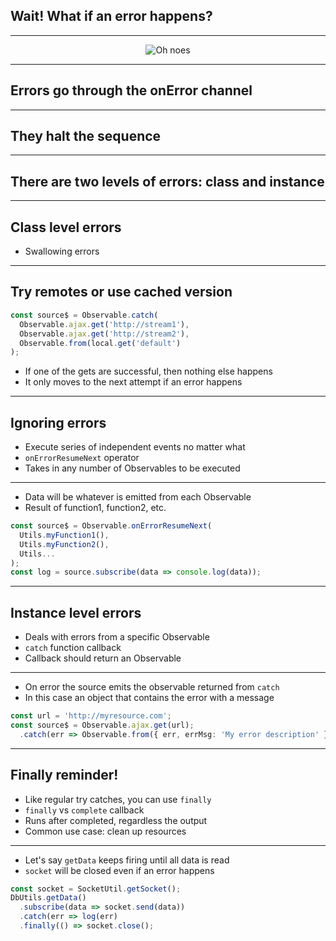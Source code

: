 ## Wait! What if an error happens?

---

<div style="text-align: center;">
  <img src="content/images/ohnoes.jpg" alt="Oh noes" title="Oh noes">
</div>

---

## Errors go through the onError channel

---

## They halt the sequence

---

## There are two levels of errors: class and instance

---

## Class level errors

- Swallowing errors

---

## Try remotes or use cached version

```ts
const source$ = Observable.catch(
  Observable.ajax.get('http://stream1'),
  Observable.ajax.get('http://stream2'),
  Observable.from(local.get('default')
);
```

- If one of the gets are successful, then nothing else happens
- It only moves to the next attempt if an error happens

---

## Ignoring errors

- Execute series of independent events no matter what
- `onErrorResumeNext` operator
- Takes in any number of Observables to be executed

---

- Data will be whatever is emitted from each Observable
- Result of function1, function2, etc.

```ts
const source$ = Observable.onErrorResumeNext(
  Utils.myFunction1(),
  Utils.myFunction2(),
  Utils...
);
const log = source.subscribe(data => console.log(data));
```

---

## Instance level errors

- Deals with errors from a specific Observable
- `catch` function callback
- Callback should return an Observable

---

- On error the source emits the observable returned from `catch`
- In this case an object that contains the error with a message

```ts 
const url = 'http://myresource.com';
const source$ = Observable.ajax.get(url);
  .catch(err => Observable.from({ err, errMsg: 'My error description' }));
```

---

## Finally reminder!

- Like regular try catches, you can use `finally`
- `finally` vs `complete` callback
- Runs after completed, regardless the output
- Common use case: clean up resources

---

- Let's say `getData` keeps firing until all data is read
- `socket` will be closed even if an error happens

```ts
const socket = SocketUtil.getSocket();
DbUtils.getData()
  .subscribe(data => socket.send(data))
  .catch(err => log(err)
  .finally(() => socket.close();
```


